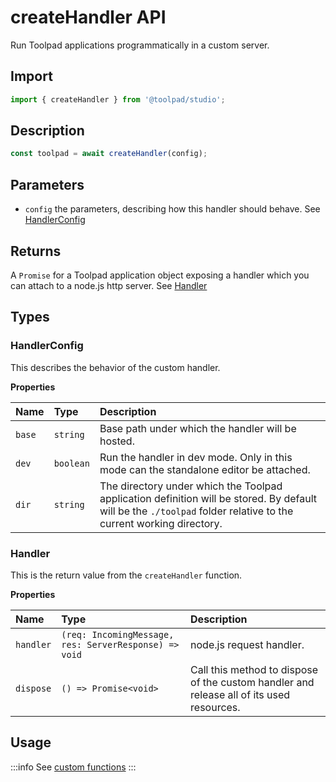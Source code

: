 # createHandler API

<p class="description">Run Toolpad applications programmatically in a custom server.</p>

## Import

```jsx
import { createHandler } from '@toolpad/studio';
```

## Description

```jsx
const toolpad = await createHandler(config);
```

## Parameters

- `config` the parameters, describing how this handler should behave. See [HandlerConfig](#handlerconfig)

## Returns

A `Promise` for a Toolpad application object exposing a handler which you can attach to a node.js http server. See [Handler](#handler)

## Types

### HandlerConfig

This describes the behavior of the custom handler.

**Properties**

| Name   | Type      | Description                                                                                                                                                       |
| :----- | :-------- | :---------------------------------------------------------------------------------------------------------------------------------------------------------------- |
| `base` | `string`  | Base path under which the handler will be hosted.                                                                                                                 |
| `dev`  | `boolean` | Run the handler in dev mode. Only in this mode can the standalone editor be attached.                                                                             |
| `dir`  | `string`  | The directory under which the Toolpad application definition will be stored. By default will be the `./toolpad` folder relative to the current working directory. |

### Handler

This is the return value from the `createHandler` function.

**Properties**

| Name      | Type                                                  | Description                                                                              |
| :-------- | :---------------------------------------------------- | :--------------------------------------------------------------------------------------- |
| `handler` | `(req: IncomingMessage, res: ServerResponse) => void` | node.js request handler.                                                                 |
| `dispose` | `() => Promise<void>`                                 | Call this method to dispose of the custom handler and release all of its used resources. |

## Usage

:::info
See [custom functions](/toolpad/studio/concepts/custom-server/)
:::
